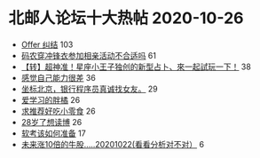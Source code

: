 # 北邮人论坛十大热帖 2020-10-26

- [Offer 纠结](https://bbs.byr.cn/article/Job/2107121) 103
- [码农穿冲锋衣参加相亲活动不合适吗](https://bbs.byr.cn/article/Feeling/3157904) 61
- [【转】超神准！星座小王子独创的新型占卜、來一起試玩一下！](https://bbs.byr.cn/article/Constellations/326533) 38
- [感觉自己能力很差](https://bbs.byr.cn/article/Talking/6235729) 36
- [坐标北京，银行程序员真诚找女友。](https://bbs.byr.cn/article/Friends/1974809) 29
- [爱学习的胖橘](https://bbs.byr.cn/article/Picture/3268498) 26
- [求推荐好吃小零食](https://bbs.byr.cn/article/Food/508514) 26
- [28岁了想读博](https://bbs.byr.cn/article/AimGraduate/1198948) 26
- [软考该如何准备](https://bbs.byr.cn/article/Certification/23645) 17
- [未来涨10倍的牛股.....20201022(看看分析对不对）](https://bbs.byr.cn/article/Financial/79205) 6


